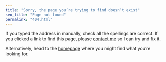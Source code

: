 ```yaml
---
title: "Sorry, the page you’re trying to find doesn’t exist"
seo_title: "Page not found"
permalink: "404.html"
---
```


If you typed the address in manually, check all the spellings are correct. If you clicked a link to find this page, please [contact me](/contact) so I can try and fix it.

Alternatively, head to the [homepage](/) where you might find what you’re looking for.